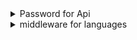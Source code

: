 <details>
<summary>Password for Api</summary>
    
    - php artisan make:middleware CheckPassword
    - we will call it in api route, and then register it in the http/kernel
            > Route::group(['middleware' => ['api', 'checkpassword'], 'namespace' => 'Api'], function(){
            all routes/api here must be api authenticated
        })
    - register the path of the middleware in the kernel
    - in the handle fun inside the middleware, u write he logic :
        if( $request->api_password != env('API_PASSWROD')){
            return response()->json(['message'=>'unauthenticated.']);
        }
        return $next($request);
    - we declare the API_PASSWORD in the env.
        - API_PASSWORD : here u write ur password
        - php artisan config:cache
</details>
<details>
<summary>middleware for languages</summary>
    - we will make a new middleware :
        - php artisan make:middleware CheckPassword
    - we will call it in api route, and then register it in the http/kernel 
        - Route::group(['middleware' => ['api', 'checkpassword'], 'namespace' => 'Api'], function(){
            all routes/api here must be api authenticated
        })
        - register the path of the middleware in the kernel
    - in the handle fun inside the middleware, u write he logic :
        if( $request->api_password != env('API_PASSWROD')){
            return response()->json(['message'=>'unauthenticated.']);
        }
        return $next($request);
    - we declare the API_PASSWORD in the env.
        - API_PASSWORD : here u write ur password
        - php artisan config:cache
</details>
